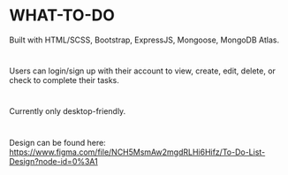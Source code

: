 # WHAT-TO-DO
Built with HTML/SCSS, Bootstrap, ExpressJS, Mongoose, MongoDB Atlas.
#
Users can login/sign up with their account to view, create, edit, delete, or check to complete their tasks.
#
Currently only desktop-friendly.
#
Design can be found here: https://www.figma.com/file/NCH5MsmAw2mgdRLHi6Hifz/To-Do-List-Design?node-id=0%3A1
